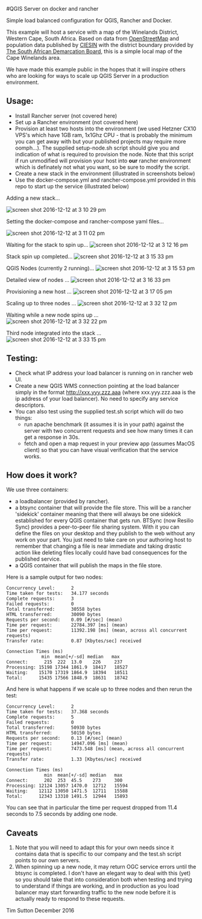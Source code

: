 #QGIS Server on docker and rancher

Simple load balanced configuration for QGIS, Rancher and Docker.

This example will host a service with a map of the Winelands District, Western
Cape, South Africa.  Based on data from [OpenStreetMap](openstreetmap.org) and
population data published by [CIESIN](https://ciesin.columbia.edu/data/hrsl/)
with the district boundary provided by [The South African Demarcation
Board](http://www.demarcation.org.za), this is a simple local map of the Cape
Winelands area.

We have made this example public in the hopes that it will inspire others
who are looking for ways to scale up QGIS Server in a production environment.

## Usage:

* Install Rancher server (not covered here)
* Set up a Rancher environment (not covered here)
* Provision at least two hosts into the environment (we used Hetzner CX10 VPS's
  which have 1GB ram, 1x1Ghz CPU - that is probably the minimum you can get away
  with but your published projects may require more oomph...). The supplied
  setup-node.sh script should give you and indication of what is required to
  provision the node. Note that this script if run unmodified will provision your
  host into **our** rancher environment which is definately not what you want, so
  be sure to modify the script.
* Create a new stack in the environment (illustrated in screenshots below)
* Use the docker-compose.yml and rancher-compose.yml provided in this repo to
  start up the service (illustrated below)
  
  
Adding a new stack...

![screen shot 2016-12-12 at 3 10 29 pm](https://cloud.githubusercontent.com/assets/178003/21100546/55107158-c07d-11e6-841c-ffca92b583c9.png)

Setting the docker-compose and rancher-compose yaml files...

![screen shot 2016-12-12 at 3 11 02 pm](https://cloud.githubusercontent.com/assets/178003/21100547/57e910ce-c07d-11e6-9645-4379435e5724.png)

Waiting for the stack to spin up...
![screen shot 2016-12-12 at 3 12 16 pm](https://cloud.githubusercontent.com/assets/178003/21100561/6d93197e-c07d-11e6-968a-d86fecaa9a3b.png)


Stack spin up completed...
![screen shot 2016-12-12 at 3 15 33 pm](https://cloud.githubusercontent.com/assets/178003/21101144/6d00028a-c080-11e6-9457-3757fea16b6d.png)


QGIS Nodes (currently 2 running)...
![screen shot 2016-12-12 at 3 15 53 pm](https://cloud.githubusercontent.com/assets/178003/21101148/7431a0ea-c080-11e6-89de-edaba6d9a6e1.png)

Detailed view of nodes ...
![screen shot 2016-12-12 at 3 16 33 pm](https://cloud.githubusercontent.com/assets/178003/21101209/b992c4c0-c080-11e6-9541-344446dea3c4.png)


Provisioning a new host ...
![screen shot 2016-12-12 at 3 17 05 pm](https://cloud.githubusercontent.com/assets/178003/21101216/c2d35ce8-c080-11e6-9845-ad4342f80bd7.png)


Scaling up to three nodes ...
![screen shot 2016-12-12 at 3 32 12 pm](https://cloud.githubusercontent.com/assets/178003/21101224/c886bfe0-c080-11e6-884a-a7db06a6d35b.png)

Waiting while a new node spins up ...
![screen shot 2016-12-12 at 3 32 22 pm](https://cloud.githubusercontent.com/assets/178003/21101232/cd3fe534-c080-11e6-9f63-020d6e5f47d7.png)

Third node integrated into the stack ...
![screen shot 2016-12-12 at 3 33 15 pm](https://cloud.githubusercontent.com/assets/178003/21101236/d4746d0c-c080-11e6-9578-c94ee9402a92.png)



## Testing:

* Check what IP address your load balancer is running on in rancher web UI.
* Create a new QGIS WMS connection pointing at the load balancer simply in the
  format http://xxx.yyy.zzz.aaa (where xxx.yyy.zzz.aaa is the ip address of your
  load balancer). No need to specify any service descriptors.
* You can also test using the supplied test.sh script which will do two things:
  * run apache benchmark (it assumes it is in your path) against the server
    with two concurrent requests and see how many times it can get a response in
    30s.
  * fetch and open a map request in your preview app (assumes MacOS client) so
    that you can have visual verification that the service works.
 
## How does it work?

We use three containers:

* a loadbalancer (provided by rancher).
* a btsync container that will provide the file store. This will be a rancher
  'sidekick' container meaning that there will always be one sidekick established
  for every QGIS container that gets run. BTSync (now Resilio Sync) provides a
  peer-to-peer file sharing system. With it you can define the files on your
  desktop and they publish to the web without any work on your part. You just
  need to take care on your authoring host to remember that changing a file is
  near immediate and taking drastic action like deleting files locally could have
  bad consequences for the published service. 
* a QGIS container that will publish the maps in the file store.

 Here is a sample output for two nodes:
 
 ```
 Concurrency Level:      2
Time taken for tests:   34.177 seconds
Complete requests:      3
Failed requests:        0
Total transferred:      30558 bytes
HTML transferred:       30090 bytes
Requests per second:    0.09 [#/sec] (mean)
Time per request:       22784.397 [ms] (mean)
Time per request:       11392.198 [ms] (mean, across all concurrent requests)
Transfer rate:          0.87 [Kbytes/sec] received

Connection Times (ms)
              min  mean[+/-sd] median   max
Connect:      215  222  13.0    226     237
Processing: 15198 17344 1861.9  18417   18527
Waiting:    15170 17319 1864.9  18394   18511
Total:      15435 17566 1848.9  18631   18742
```

And here is what happens if we scale up to three nodes and then rerun the test:

```
Concurrency Level:      2
Time taken for tests:   37.368 seconds
Complete requests:      5
Failed requests:        0
Total transferred:      50930 bytes
HTML transferred:       50150 bytes
Requests per second:    0.13 [#/sec] (mean)
Time per request:       14947.096 [ms] (mean)
Time per request:       7473.548 [ms] (mean, across all concurrent requests)
Transfer rate:          1.33 [Kbytes/sec] received

Connection Times (ms)
              min  mean[+/-sd] median   max
Connect:      202  253  45.5    273     300
Processing: 12124 13057 1470.0  12712   15594
Waiting:    12112 13050 1471.5  12711   15588
Total:      12343 13310 1491.5  12944   15893
```

You can see that in particular the time per request dropped from 11.4 seconds to 7.5 seconds by adding one node.

## Caveats

1. Note that you will need to adapt this for your own needs since it contains
  data that is specific to our company and the test.sh script points to our own
  servers.
1. When spinning up a new node, it may return OGC service errors until the btsync 
  is completed. I don't have an elegant way to deal with this (yet) so you should 
  take that into consideration both when testing and trying to understand if things 
  are working, and in production as you load balancer may start forwarding traffic 
  to the new node before it is actually ready to respond to these requests.


Tim Sutton
December 2016
